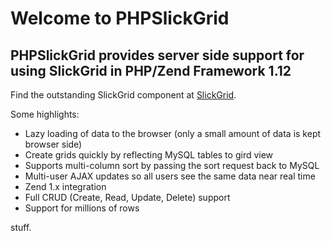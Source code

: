 # Welcome to PHPSlickGrid

## PHPSlickGrid provides server side support for using SlickGrid in PHP/Zend Framework 1.12

Find the outstanding SlickGrid component at [SlickGrid](https://github.com/mleibman/SlickGrid).

Some highlights:

* Lazy loading of data to the browser (only a small amount of data is kept browser side)
* Create grids quickly by reflecting MySQL tables to gird view
* Supports multi-column sort by passing the sort request back to MySQL
* Multi-user AJAX updates so all users see the same data near real time
* Zend 1.x integration
* Full CRUD (Create, Read, Update, Delete) support
* Support for millions of rows

stuff.